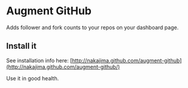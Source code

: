 # Augment GitHub

Adds follower and fork counts to your repos on your dashboard page.

## Install it

See installation info here: [http://nakajima.github.com/augment-github](http://nakajima.github.com/augment-github/)

Use it in good health.